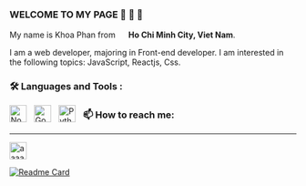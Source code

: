 <h3 > WELCOME TO MY PAGE 👋 👋 👋 </h3>
  
<p> My name is Khoa Phan from <img src="https://cdn-icons-png.flaticon.com/512/323/323319.png" width="15"/> <b>Ho Chi Minh City, Viet Nam</b>. </p>
<p> I am a web developer, majoring in Front-end developer. I am interested in the following topics: JavaScript, Reactjs, Css. </p >

### :hammer_and_wrench: Languages and Tools :

<img align="left" alt="NodeJS" width="30px" style="padding-right:10px;" src="https://cdn.jsdelivr.net/gh/devicons/devicon/icons/nodejs/nodejs-original.svg" />
<img align="left" alt="Go" width="30px" style="padding-right:10px;" src="https://cdn.jsdelivr.net/gh/devicons/devicon/icons/react/react-original.svg" />
<img align="left" alt="Python" width="30px" style="padding-right:10px;" src="https://cdn.jsdelivr.net/gh/devicons/devicon/icons/css/css-original.svg" />

<h3> 📫  How to reach me: </h3>

<hr>

<a href="https://www.linkedin.com/in/khoa-phan-7b811b224" target="blank"><img align="center" width src="https://raw.githubusercontent.com/rahuldkjain/github-profile-readme-generator/master/src/images/icons/Social/linked-in-alt.svg" alt="aaaaakhoa" height="30" width="40" /></a>

[![Readme Card](https://github-readme-stats.vercel.app/api/pin/?username=khoaphan1161996&repo=TuHoc&theme=radical&show_icons=true)](https://github.com/khoaphan1161996/TuHoc)
